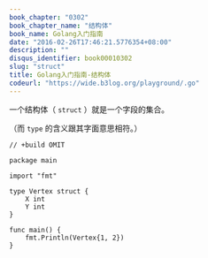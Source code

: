 ```yaml
---
book_chapter: "0302"
book_chapter_name: "结构体"
book_name: Golang入门指南
date: "2016-02-26T17:46:21.5776354+08:00"
description: ""
disqus_identifier: book00010302
slug: "struct"
title: Golang入门指南-结构体
codeurl: "https://wide.b3log.org/playground/.go"
---
```





一个结构体（ `struct` ）就是一个字段的集合。

（而 `type` 的含义跟其字面意思相符。）

```
// +build OMIT

package main

import "fmt"

type Vertex struct {
	X int
	Y int
}

func main() {
	fmt.Println(Vertex{1, 2})
}

```


